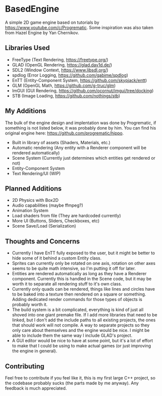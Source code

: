 # BasedEngine
A simple 2D game engine based on tutorials by https://www.youtube.com/c/Progrematic. Some inspiration was also taken from Hazel Engine by Yan Chernikov.

## Libraries Used
- FreeType (Text Rendering, https://freetype.org/)
- GLAD (OpenGL Rendering, https://glad.dav1d.de/)
- SDL2 (Window Context, https://www.libsdl.org/)
- spdlog (Error Logging, https://github.com/gabime/spdlog)
- EnTT (Entity-Component System, https://github.com/skypjack/entt)
- GLM (OpenGL Math, https://github.com/g-truc/glm)
- ImGUI (GUI Rendering, https://github.com/ocornut/imgui/tree/docking)
- STB (Image Loading, https://github.com/nothings/stb)

## My Additions
The bulk of the engine design and implentation was done by Progrematic, if something is not listed below, it was probably done by him. You can find his original engine here: https://github.com/progrematic/hippo.

- Built in library of assets (Shaders, Materials, etc.)
- Automatic rendering (Any entity with a Renderer component will be rendered automatically)
- Scene System (Currently just determines which entities get rendered or not)
- Entity-Component System
- Text Rendering/UI (WIP)

## Planned Additions
- 2D Physics with Box2D
- Audio capabilities (maybe ffmpeg?)
- Animation System
- Load shaders from file (They are hardcoded currently)
- More UI (Buttons, Sliders, Checkboxes, etc)
- Scene Save/Load (Serialization)

## Thoughts and Concerns
- Currently I have EnTT fully exposed to the user, but it might be better to hide some of it behind a custom Entity class. 
- Sprites can currently only be rotated on one axis, rotation on other axes seems to be quite math intensive, so I'm putting it off for later.
- Entities are rendered automatically as long as they have a Renderer component. Currently this is handled in the Scene code, but it may be worth it to separate all rendering stuff to it's own class.
- Currently only quads can be rendered, things like lines and circles have to be baked into a texture then rendered on a square or something. Adding dedicated render commands for those types of objects is probably worth it.
- The build system is a bit complicated, everything is kind of just all shoved into one giant premake file. If I add more libraries that need to be linked, but I don't add the include paths to all existing projects, the ones that should work will not compile. A way to separate projects so they only care about themselves and the engine would be nice. I might be able to include them the same way I include GLAD's project.
- A GUI editor would be nice to have at some point, but it's a lot of effort to make that I could be using to make actual games (or just improving the engine in general).

## Contributing
Feel free to contribute if you feel like it, this is my first large C++ project, so the codebase probably sucks (the parts made by me anyway). Any feedback is much appreciated.
